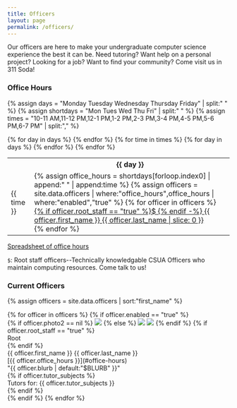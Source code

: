 ```yaml
---
title: Officers
layout: page
permalink: /officers/
---
```


Our officers are here to make your undergraduate computer science experience
the best it can be. Need tutoring? Want help on a personal project? Looking for
a job? Want to find your community? Come visit us in 311 Soda!

### Office Hours

{% assign days = "Monday Tuesday Wednesday Thursday Friday" | split:" " %}
{% assign shortdays = "Mon Tues Wed Thu Fri" | split:" " %}
{% assign times = "10-11 AM,11-12 PM,12-1 PM,1-2 PM,2-3 PM,3-4 PM,4-5 PM,5-6 PM,6-7 PM"
	| split:"," %}

<div class="officer-calendar">
<table>
<tr>
<th>
</th>
{% for day in days %}
<th class="day">
{{ day }}
</th>
{% endfor %}
</tr>
{% for time in times %}
<tr>
<td class="time">
{{ time }}
</td>
{% for day in days %}
<td class="officer-cell">
{% assign office_hours = shortdays[forloop.index0] | append:" " | append:time %}
{% assign officers = site.data.officers
	| where:"office_hours",office_hours
	| where:"enabled","true" %}
{% for officer in officers %}
<div class="{% if officer.root_staff == "true" %}root-staff{% endif %}">
<a href="#{{ officer.first_name }}{{ officer.last_name }}">
{% if officer.root_staff == "true" %}$&nbsp;{% endif -%}
{{ officer.first_name }}&nbsp;{{ officer.last_name | slice: 0 }}
</a>
</div>
{% endfor %}
</td>
{% endfor %}
</tr>
{% endfor %}
</table>
</div>

[Spreadsheet of office hours][oh]

[oh]: https://docs.google.com/spreadsheets/d/1EXPLi9cWIM1x5mC6fq6_MQnvJ5aantnrjwcIfEXqHuc/edit#gid=0

`$`: Root staff officers--Technically knowledgable CSUA Officers who maintain
computing resources. Come talk to us!

### Current Officers

{% assign officers = site.data.officers | sort:"first_name" %}
<div class="roster">
{% for officer in officers %}
{% if officer.enabled == "true" %}
<div class="officer" id="{{ officer.first_name }}{{ officer.last_name }}">
<div class="photo-frame">
{% if officer.photo2 == nil %}
<img class="single" src="https://www.csua.berkeley.edu/media/{{ officer.photo1 | default:"images/officers/cardigan.jpg" }}">
{% else %}
<img class="photoone" src="https://www.csua.berkeley.edu/media/{{ officer.photo1 }}">
<img class="phototwo" src="https://www.csua.berkeley.edu/media/{{ officer.photo2 }}">
{% endif %}
{% if officer.root_staff == "true" %}
<div class="root-staff-banner">Root</div>
{% endif %}
</div>
<div class="name">{{ officer.first_name }} {{ officer.last_name }}</div>
<div class="officehours" markdown="1">
[{{ officer.office_hours }}](#office-hours)
</div>
<div class="blurb">"{{ officer.blurb | default:"$BLURB" }}"</div>
{% if officer.tutor_subjects %}
<div class="tutor_subjects">Tutors for: {{ officer.tutor_subjects }}</div>
{% endif %}
</div>
{% endif %}
{% endfor %}
</div>

